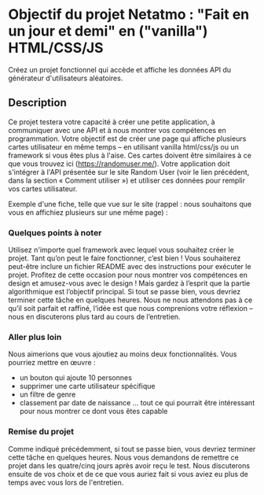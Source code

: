 # Objectif du projet Netatmo : "Fait en un jour et demi" en ("vanilla") HTML/CSS/JS 
Créez un projet fonctionnel qui accède et affiche les données API du générateur d'utilisateurs aléatoires.

## Description
Ce projet testera votre capacité à créer une petite application, à communiquer avec une API et à nous montrer vos 
compétences en programmation. 
Votre objectif est de créer une page qui affiche plusieurs cartes utilisateur en même temps – en utilisant vanilla 
html/css/js ou un framework si vous êtes plus à l'aise.
Ces cartes doivent être similaires à ce que vous trouvez ici (https://randomuser.me/).
Votre application doit s'intégrer à l'API présentée sur le site Random User (voir le lien précédent, dans la section 
« Comment utiliser ») et utiliser ces données pour remplir vos cartes utilisateur.

Exemple d'une fiche, telle que vue sur le site 
(rappel : nous souhaitons que vous en affichiez plusieurs sur une même page) :

### Quelques points à noter
Utilisez n'importe quel framework avec lequel vous souhaitez créer le projet. Tant qu’on peut le faire fonctionner, 
c’est bien ! Vous souhaiterez peut-être inclure un fichier README avec des instructions pour exécuter le projet.
Profitez de cette occasion pour nous montrer vos compétences en design et amusez-vous avec le design ! 
Mais gardez à l’esprit que la partie algorithmique est l’objectif principal. 
Si tout se passe bien, vous devriez terminer cette tâche en quelques heures. Nous ne nous attendons pas à ce qu’il soit
parfait et raffiné, l’idée est que nous comprenions votre réflexion – nous en discuterons plus tard au cours de 
l’entretien.

### Aller plus loin
Nous aimerions que vous ajoutiez au moins deux fonctionnalités. Vous pourriez mettre en œuvre :
- un bouton qui ajoute 10 personnes
- supprimer une carte utilisateur spécifique
- un filtre de genre
- classement par date de naissance
… tout ce qui pourrait être intéressant pour nous montrer ce dont vous êtes capable

### Remise du projet
Comme indiqué précédemment, si tout se passe bien, vous devriez terminer cette tâche en quelques heures. 
Nous vous demandons de remettre ce projet dans les quatre/cinq jours après avoir reçu le test. 
Nous discuterons ensuite de vos choix et de ce que vous auriez fait si vous aviez eu plus de temps avec vous lors de
l'entretien.